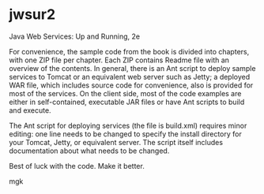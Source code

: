 jwsur2
======

Java Web Services: Up and Running, 2e

For convenience, the sample code from the book is divided into chapters, with one ZIP file per chapter. Each ZIP contains 
Readme file with an overview of the contents. In general, there is an Ant script to deploy sample services to Tomcat or 
an equivalent web server such as Jetty; a deployed WAR file, which includes source code for convenience, also is provided 
for most of the services. On the client side, most of the code examples are either in self-contained, 
executable JAR files or have Ant scripts to build and execute. 

The Ant script for deploying services (the file is build.xml) requires minor editing: one line needs to be changed
to specify the install directory for your Tomcat, Jetty, or equivalent server. The script itself includes 
documentation about what needs to be changed.

Best of luck with the code. Make it better.

mgk

